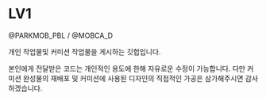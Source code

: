 # LV1
 @PARKMOB_PBL / @MOBCA_D
 
 개인 작업물및 커미션 작업물을 게시하는 깃헙입니다. 
 
 본인에게 전달받은 코드는 개인적인 용도에 한해 자유로운 수정이 가능합니다. 
 다만 커미션 완성물의 재배포 및 커미션에 사용된 디자인의 직접적인 가공은 삼가해주시면 감사하겠습니다. 
 
 
 
